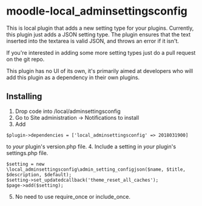 # moodle-local_adminsettingsconfig

This is local plugin that adds a new setting type for your plugins. Currently, this plugin just adds a JSON setting type. The plugin ensures that the text inserted into the textarea is valid JSON, and throws an error if it isn't.

If you're interested in adding some more setting types just do a pull request on the git repo.

This plugin has no UI of its own, it's primarily aimed at developers who will add this plugin as a dependency in their own plugins.

## Installing
1.  Drop code into /local/adminsettingsconfig
2.  Go to Site administration -> Notifications to install
3.  Add
```
$plugin->dependencies = ['local_adminsettingsconfig' => 2018031900]
```
to *your* plugin's version.php file.
4.  Include a setting in *your* plugin's settings.php file.
```
$setting = new \local_adminsettingsconfig\admin_setting_configjson($name, $title, $description, $default);
$setting->set_updatedcallback('theme_reset_all_caches');
$page->add($setting);
```
5. No need to use require_once or include_once.
